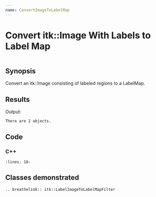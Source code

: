 ```yaml
---
name: ConvertImageToLabelMap
---
```


# Convert itk::Image With Labels to Label Map

```{index} single: LabelImageToLabelMapFilter
```

## Synopsis

Convert an itk::Image consisting of labeled regions to a LabelMap.

## Results

Output:

```
There are 2 objects.
```

## Code

### C++

```{literalinclude} Code.cxx
:lines: 18-
```

## Classes demonstrated

```{eval-rst}
.. breathelink:: itk::LabelImageToLabelMapFilter
```
